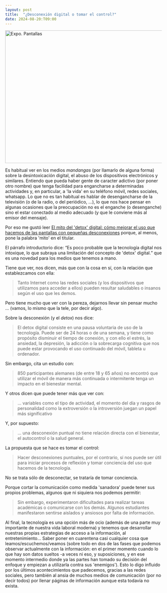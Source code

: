 ```yaml
---
layout: post
title:  "¿Desconexión digital o tomar el control?"
date: 2024-08-20:T09:00
---
```

<a data-flickr-embed="true" href="https://www.flickr.com/photos/fernand0/2830004533/in/photolist-c7kB5-2P1Aq-4MFuou-5j5vKB-9rPRKn" title="Expo. Pantallas"><img src="https://live.staticflickr.com/3203/2830004533_5ab77064e6_z.jpg" width="640" height="427" alt="Expo. Pantallas"/></a><script async src="//embedr.flickr.com/assets/client-code.js" charset="utf-8"></script>

Es habitual ver en los medios *mandangas* (por llamarlo de alguna forma) sobre la desintoxicación digital, el abuso de los dispositivos electrónicos y similares. Entiendo que pueda haber gente de caracter adictivo (por poner otro nombre) que tenga facilidad para engancharse a determinadas actividades y, en particular, a 'la vida' en su teléfono móvil, redes sociales, whatsapp.
Lo que no es tan habitual es hablar de desengancharse de la televisión (o de la radio, o del periódico, ...), lo que nos hace pensar en algunas ocasiones que la preocupación no es el enganche (o desenganche) sino el estar conectado al medio adecuado (y que le conviene más al emisor del mensaje).

Por eso me gustó leer <a href="https://www.eldiario.es/era/ayuno-intermitente-digital-desconexion_1_10860159.html">El mito del 'detox' digital: cómo mejorar el uso que hacemos de las pantallas con pequeñas desconexiones</a> porque, al menos, pone la palabra 'mito' en el titular.

El párrafo introductorio dice: <q>Es poco probable que la tecnología digital nos intoxique, lo que subraya una limitación del concepto de 'detox' digital.</q> que es una novedad para los medios que tenemos a mano.

Tiene que ver, nos dicen, más que con la cosa en sí, con la relación que establezcamos con ella:

<blockquote>
Tanto Internet como las redes sociales (y los dispositivos que utilizamos para acceder a ellos) pueden resultar saludables o insanos según el uso que les demos.</blockquote>

Pero tiene mucho que ver con la pereza, dejarnos llevar sin pensar mucho ... (vamos, lo mismo que la tele, por decir algo).

Sobre la desconexión (y el *detox*) nos dice:

<blockquote>
 El detox digital consiste en una pausa voluntaria de uso de la tecnología. Puede ser de 24 horas o de una semana, y tiene como propósito disminuir el tiempo de conexión, y con ello el estrés, la ansiedad, la depresión, la adicción o la sobrecarga cognitiva que nos puede estar provocando el uso continuado del móvil, tableta u ordenador.
</blockquote>

Sin embargo, cita un estudio con:

<blockquote>
850 participantes alemanes (de entre 18 y 65 años) no encontró que utilizar el móvil de manera más continuada o intermitente tenga un impacto en el bienestar mental.
</blockquote>

Y otros dicen que puede tener más que ver con:

<blockquote>
... variables como el tipo de actividad, el momento del día y rasgos de personalidad como la extroversión o la introversión juegan un papel más significativo
</blockquote>

Y, por supuesto:

<blockquote>
... una desconexión puntual no tiene relación directa con el bienestar, el autocontrol o la salud general.
</blockquote>

La propuesta que se hace es tomar el control:

<blockquote>
Hacer desconexiones puntuales, por el contrario, sí nos puede ser útil para iniciar procesos de reflexión y tomar conciencia del uso que hacemos de la tecnología.
</blockquote>

No se trata sólo de desconectar, se trataría de tomar conciencia.

Porque cortar la comunicación como medida 'sanadora' puede tener sus propios problemas, algunos que ni siquiera nos podemos permitir:

<blockquote>
Sin embargo, experimentaron dificultades para realizar tareas académicas o comunicarse con los demás. Algunos estudiantes manifestaron sentirse aislados y ansiosos por falta de información.
</blockquote>


Al final, la tecnología es una opción más de ocio (además de una parte muy importante de nuestra vida laboral moderna) y tenemos que desarrollar nuestras propias estrategias de acceso a la información, al entretenimiento... Saber poner en cuarentena casi cualquier cosa que leamos/escuchemos/veamos (sobre todo en dos de las fases que podemos observar actualmente con la información: en el primer momento cuando lo que hay son datos sueltos -a veces ni eso, y suposiciones, y en ese momento intermedio donde ya las partes han tomado su decisión del enfoque y empiezan a utilizarla contra sus 'enemigos').
Esto lo digo influido por los últimos acontecimientos que padecemos, gracias a las redes sociales, pero también al ansia de muchos medios de comunicación (por no decir todos) por llenar páginas de información aunque esta todavía no exista.
